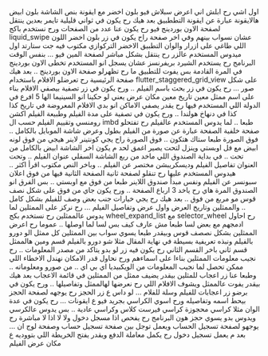 اول اشي رح ابلش اني اعرض سبلاش فيو بلون اخضر مع ايقونة بنص الشاشة بلون ابيض هالايقونة عبارة عن ايقونة التططبيق بعد هيك رح يكون في ثواني قليلية تايمر بعدين ينتقل لصفحة الاون بوردينج فيو رح يكون عنا عدد من الصفحات ورح نستخدم باكج liquid_swipe  عشان نسواب بينهم وفي اخر صفحة راح يكون في زر بلون اخضر اللون اللي طاغي على ازرار والوان التطبيق الاخضر التركوازي مكتوب فيه جت ستارتد اول ميدوس المستخدم عالزر رح ينتقل بشكل مباشر لصفحة المين فيو ... بنفس الوقت البرنامج رح يستخدم الشيرد بريفرنسز عشان يسجل انو المستخدم تخطى الاون بوردينج في المرة القادمة بس يفوت للتطبيق ما رح تظهرلو صفحة الاون بوردينج .. بعد هيك صفحة الرئيسية رح تعرضلو الافلام باستخدام flutter_staggered_grid_view  على شكل صور ... رح يكون في زر بحث باسم الفيلم .. ورح يكون في زر تصفية بيصفي الافلام بناء على اسم ممثل معين تاريخ معين مكان عرض يعني لو حكينا انو السينيما الها 5 افرع في الدولة اللي المستخدم فيها رح يقدر يصفي الاماكن انو بدي الافلام المعروضة في تاريخ كذا كذا في دنهاخ  هولندا .. ورح يكون في تصفية على مدة الفيلم وطبيعة الفيلم اكشن رومنسي وتقييم الفيلم حسب ال imbd طبعا .. لما يدوس المستخدم عالفيلم رح تفتحلو صفحة خلفية الصفحة عبارة عن صورة من الفيلم بطول وعرض شاشة الموبايل بالكامل .. فوق الصورة طبعا ستاك هتكون .. فوق الصورة راح يجي كونتينر لاينر هيجي من فوق لونه ابيض مع فل اوبستي وينزل لتحت يصير اغمق لحد م يكون اخر الشاشة ابيض بالكامل من تحت .. في بداية الصندوق اللي ماخد من ربع الشاشة السفلي  عنوان الفيلم .. وتحت العنوان تفاصيل الفيلم وديسكريبشن مختصر عن الفيلم .. وباخر النص مكتوب اقرأ اكثر .. هيدوس المستخدم عليها رح تنقلو لصفحة ثانية الصفحة الثانية فيها من فوق اعلان سبونسر عن الفيلم ونفس مبدأ صندوق اللاينر طبعا من فوق مع اوبستي .. بس الفرق انو الصندوق المرة هاي رح ياخد 3 ارباع الصفحة .. ورح يكون جاي من فوق على شكل نصف قوس مو مربع من فوق .. بعد هيك رح يجي خيارات جنب بعض وصف للفيلم بشكل كامل .. والممثلين وتاريخ العرض واول عرض وتفاصيل الفيلم ... رح نركز على الممثلين لما يدوس عالممثلين رح نستخدم بكج   wheel_expand_list مع selector_wheel  رح احاول ادمجهم مع بعض لسا طبعا مش عارف كيف بس لسا لما اوصلها .. عموما رح اعرض الممثلين بشكل نصصف قوس وبيقدر طبعا يسوي سواب بين الممثلين كل ممثل الو دورو بالفيلم ونبذه تعريفية بسيطة في نهاية المقال مثلا شو دورو بالفيلم قسم ومين هالممثل قسم ثاني باخر القسم الثاني رح يكون فيه زر لو بدو يتاكد من مصدر المعلومات .. رح نجيب معلومات الممثلين بناءا على اسماءهم ورح نحاول قدر الامكان نهندل الاخطاء اللي ممكن تحصل لما نجيب المعلومات من الويكبيديا اي بي اي .. من صورو ومعلوماته .. وطبعا عنا زر اعجاب للمثلين بيقدر يضيف ممثل من الممثلين في قائمة الاعجاب بعد هيك بيقدر يفوت عالممثل ويشوف الافلام اللي رح نعرضها لهالممثل وتفاصيلها .. ورح يكون في برضو زر اعجابات للفيلم وسلة للفلام ... لو داس ع زر الحجز رح يوجهه لصفحة الحجز بيحط اسمه وتفاصيله ورح اسوي الكراسي بجريد فيو ع ايقونات ... رح يكون في عدة الوان مثلا كراسي محجوزة كراسي فيرست كلاس وكراسي عادية .. بس يدوس عالكرسي ويدوس بدو يسوي حجز هون البرنامج رح يفحص اذا مسجل دخول ولا لا اذا لا مباشرة رح يوجهو لصفحة تسجيل الحساب ويعمل توجل بين صفحة تسجيل حساب وصفحة لوج ان ... بعد  م يعمل تسجيل دخول رح يكمل معاملة الدفع ويقدر يفتح الخريطة اللي بتووديه ع مكان عرض الفيلم 